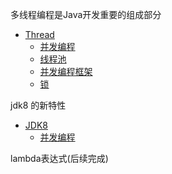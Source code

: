 多线程编程是Java开发重要的组成部分

- [Thread](java/并发编程/README.md)
  - [并发编程](java/并发编程/多线程.md)
  - [线程池](java/并发编程/线程池.md)
  - [并发编程框架](java/并发编程/并发编程框架.md)
  - [锁](java/并发编程/锁.md)





<a id="jdk8">jdk8 的新特性</a>

- [JDK8](java/README.md)
  - [并发编程](java/jdk8/JDK8.md)

lambda表达式(后续完成)